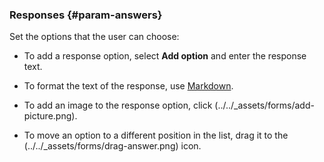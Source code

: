 ### Responses {#param-answers}

Set the options that the user can choose:

- To add a response option, select **Add option** and enter the response text.

- To format the text of the response, use [Markdown](../../forms/appearance.md#section_pzm_m1j_j3b).

- To add an image to the response option, click (../../_assets/forms/add-picture.png).

- To move an option to a different position in the list, drag it to the (../../_assets/forms/drag-answer.png) icon.

